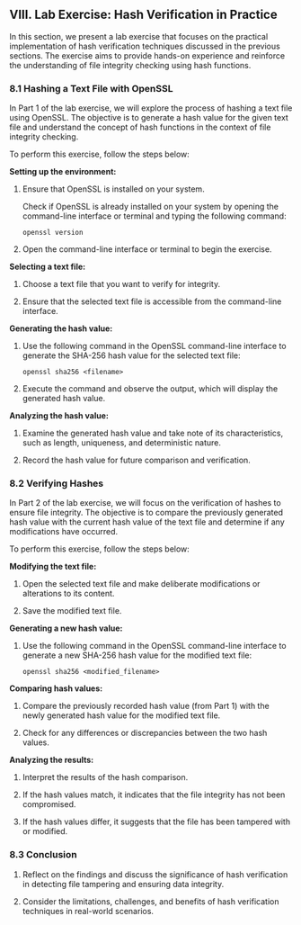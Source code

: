 ## VIII. Lab Exercise: Hash Verification in Practice

In this section, we present a lab exercise that focuses on the practical 
implementation of hash verification techniques discussed in the previous 
sections. The exercise aims to provide hands-on experience and reinforce 
the understanding of file integrity checking using hash functions.

### 8.1 Hashing a Text File with OpenSSL

In Part 1 of the lab exercise, we will explore the process of hashing a 
text file using OpenSSL. The objective is to generate a hash value for the 
given text file and understand the concept of hash functions in the 
context of file integrity checking.

To perform this exercise, follow the steps below:

**Setting up the environment:**

1. Ensure that OpenSSL is installed on your system.

   Check if OpenSSL is already installed on your system by opening the 
command-line interface or terminal and typing the following command:
   ```
   openssl version
   ```

2. Open the command-line interface or terminal to begin the exercise.

**Selecting a text file:**

1. Choose a text file that you want to verify for integrity.

2. Ensure that the selected text file is accessible from the command-line 
interface.

**Generating the hash value:**

1. Use the following command in the OpenSSL command-line interface to 
generate the SHA-256 hash value for the selected text file:
   ```
   openssl sha256 <filename>
   ```

2. Execute the command and observe the output, which will display the 
generated hash value.

**Analyzing the hash value:**

1. Examine the generated hash value and take note of its characteristics, 
such as length, uniqueness, and deterministic nature.

2. Record the hash value for future comparison and verification.

### 8.2 Verifying Hashes

In Part 2 of the lab exercise, we will focus on the verification of hashes 
to ensure file integrity. The objective is to compare the previously 
generated hash value with the current hash value of the text file and 
determine if any modifications have occurred.

To perform this exercise, follow the steps below:

**Modifying the text file:**

1. Open the selected text file and make deliberate modifications or 
alterations to its content.

2. Save the modified text file.

**Generating a new hash value:**

1. Use the following command in the OpenSSL command-line interface to 
generate a new SHA-256 hash value for the modified text file:
   ```
   openssl sha256 <modified_filename>
   ```

**Comparing hash values:**

1. Compare the previously recorded hash value (from Part 1) with the newly 
generated hash value for the modified text file.

2. Check for any differences or discrepancies between the two hash values.

**Analyzing the results:**

1. Interpret the results of the hash comparison.

2. If the hash values match, it indicates that the file integrity has not 
been compromised.

3. If the hash values differ, it suggests that the file has been tampered 
with or modified.

### 8.3 Conclusion

1. Reflect on the findings and discuss the significance of hash 
verification in detecting file tampering and ensuring data integrity.

2. Consider the limitations, challenges, and benefits of hash verification 
techniques in real-world scenarios.
